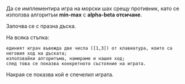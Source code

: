 Да се имплементира игра на морски шах срещу противник, като се използва алгоритъм **min-max** с **alpha-beta отсичане**.

Започва се с празна дъска.

На всяка стъпка:

    единият играч въвежда две числа ([1,3]) от клавиатура, които са неговия ход на дъската;
    използвайки алгоритъма, намираме и нашия ход;
    след това се показва конкретното състояние на играта.

Накрая се показва кой е спечелил играта.
